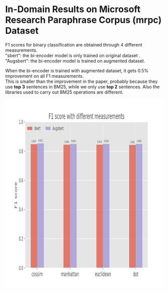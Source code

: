 # In-Domain Results on Microsoft Research Paraphrase Corpus (mrpc) Dataset

F1 scores for binary classification are obtained through 4 different measurements.  
"sbert": the bi-encoder model is only trained on original dataset .
"Augsbert": the bi-encoder model is trained on augmented dataset.

When the bi-encoder is trained with augmented dataset, it gets 0.5% improvement on all F1 measurements.  
This is smaller than the improvement in the paper, probably because they use **top 3** sentences in BM25, while we only use **top 2** sentences.
Also the libraries used to carry out BM25 operations are different.

<p align="center">
    <img width="960" height="600" src="Figure_1.png" alt="mrpc res" />
</p>

